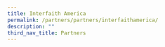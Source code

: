 ```yaml
---
title: Interfaith America
permalink: /partners/partners/interfaithamerica/
description: ""
third_nav_title: Partners
---
```



